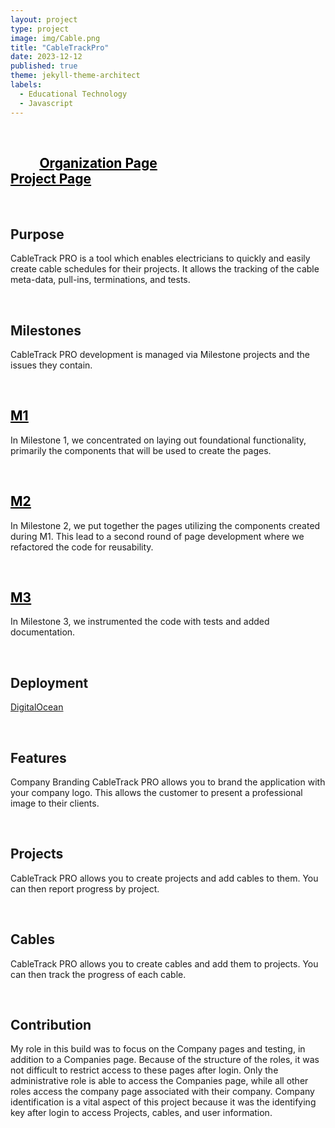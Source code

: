 ```yaml
---
layout: project
type: project
image: img/Cable.png
title: "CableTrackPro"
date: 2023-12-12
published: true
theme: jekyll-theme-architect
labels:
  - Educational Technology
  - Javascript
---
```

<br>

## &ensp; &ensp; &ensp; [<ins style="color: black">Organization Page</ins>](<https://ingeniouspartners.github.io/>)&ensp; &ensp; &ensp; &ensp; &ensp; &ensp; &ensp; &ensp; &ensp; &ensp; &ensp; &ensp; &ensp; &ensp; &ensp; &ensp; &ensp;[<ins style="color: black">Project Page</ins>](<https://ingeniouspartners.github.io/#cabletrackpro>)

<br>

## Purpose
CableTrack PRO is a tool which enables electricians to quickly and easily create cable schedules for their projects. It allows the tracking of the cable meta-data, pull-ins, terminations, and tests.

 <br>

## Milestones
CableTrack PRO development is managed via Milestone projects and the issues they contain.

 <br>

## [<ins style="color: black">M1</ins>](https://github.com/orgs/ingeniouspartners/projects/1)
In Milestone 1, we concentrated on laying out foundational functionality, primarily the components that will be used to create the pages.

<br>

## [<ins style="color: black">M2</ins>](https://github.com/orgs/ingeniouspartners/projects/2)
In Milestone 2, we put together the pages utilizing the components created during M1. This lead to a second round of page development where we refactored the code for reusability.

<br>

## [<ins style="color: black">M3</ins>](https://github.com/orgs/ingeniouspartners/projects/3)
In Milestone 3, we instrumented the code with tests and added documentation.

<br>

## Deployment
[DigitalOcean](https://app.cabletrack.pro/)

<br>

## Features
Company Branding
CableTrack PRO allows you to brand the application with your company logo. This allows the customer to present a professional image to their clients.

<br>

## Projects
CableTrack PRO allows you to create projects and add cables to them. You can then report progress by project.

<br>

## Cables
CableTrack PRO allows you to create cables and add them to projects. You can then track the progress of each cable.

<br>

## Contribution
My role in this build was to focus on the Company pages and testing, in addition to a Companies page. Because of the structure of the roles, it was not difficult to restrict access to these pages after login. Only the administrative role is able to access the Companies page, while all other roles access the company page associated with their company. Company identification is a vital aspect of this project because it was the identifying key after login to access Projects, cables, and user information. 

